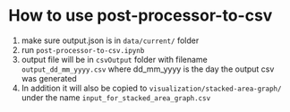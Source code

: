 # How to use post-processor-to-csv

1. make sure output.json is in `data/current/` folder
2. run `post-processor-to-csv.ipynb`
3. output file will be in `csvOutput` folder with filename `output_dd_mm_yyyy.csv` where dd_mm_yyyy is the day the output csv was generated
4. In addition it will also be copied to `visualization/stacked-area-graph/` under the name `input_for_stacked_area_graph.csv`
